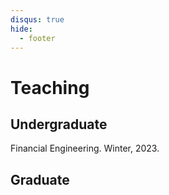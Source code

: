 ```yaml
---
disqus: true
hide:
  - footer
---
```


# Teaching

## Undergraduate

Financial Engineering. Winter, 2023. 

## Graduate



